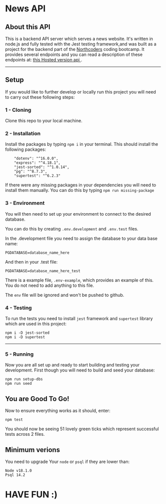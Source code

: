 # News API

## About this API

This is a backend API server which serves a news website. It's written in node.js and fully tested with the Jest testing framework,and was built as a project for the backend part of the [Northcoders](https://northcoders.com/) coding bootcamp. It provides several endpoints and you can read a description of these endpoints at: [this Hosted version api ](https://redcar-news.herokuapp.com/api).

---

## Setup

If you would like to further develop or locally run this project you will need to carry out these following steps:

### 1 - Cloning

Clone this repo to your local machine.

### 2 - Installation

Install the packages by typing `npm i` in your terminal. This should install the following packages:

```
    "dotenv": "^16.0.0",
    "express": "^4.18.1",
    "jest-sorted": "^1.0.14",
    "pg": "^8.7.3",
    "supertest": "^6.2.3"
```

If there were any missing packages in your dependencies you will need to install them manually. You can do this by typing `npm run missing-package `

### 3 - Environment

You will then need to set up your environment to connect to the desired database.

You can do this by creating `.env.development` and `.env.test` files.

In the .development file you need to assign the database to your data base name:

```
PGDATABASE=database_name_here
```

And then in your .test file:

```
PGDATABASE=database_name_here_test
```

There is a example file, `.env-example`, which provides an example of this. You do not need to add anything to this file.

The `env` file will be ignored and won't be pushed to github.

### 4 - Testing

To run the tests you need to install `jest` framework and `supertest` library which are used in this project:

```
npm i -D jest-sorted
npm i -D supertest
```

---

### 5 - Running

Now you are all set up and ready to start building and testing your development. First though you will need to build and seed your database:

```
npm run setup-dbs
npm run seed

```

## You are Good To Go!

Now to ensure everything works as it should, enter:

`npm test `

You should now be seeing 51 lovely green ticks which represent successful tests across 2 files.

## Minimum verions

You need to upgrade Your `node` or `psql` if they are lower than:

```
Node v18.1.0
Psql 14.2
```

# HAVE FUN :)
